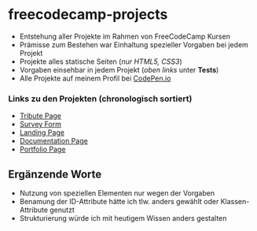 # freecodecamp-projects

- Entstehung aller Projekte im Rahmen von FreeCodeCamp Kursen
- Prämisse zum Bestehen war Einhaltung spezieller Vorgaben bei jedem Projekt
- Projekte alles statische Seiten (_nur HTML5, CSS3_)
- Vorgaben einsehbar in jedem Projekt (_oben links_ unter **Tests**)
- Alle Projekte auf meinem Profil bei [CodePen.io](https://codepen.io/M-Andy89)

### Links zu den Projekten (chronologisch sortiert)
- [Tribute Page](https://codepen.io/M-Andy89/pen/pojyJGb)
- [Survey Form](https://codepen.io/M-Andy89/pen/GRpZBqb)
- [Landing Page](https://codepen.io/M-Andy89/pen/LYpNKPd)
- [Documentation Page](https://codepen.io/M-Andy89/pen/yLYgOWZ)
- [Portfolio Page](https://codepen.io/M-Andy89/pen/GRprbMQ)

## Ergänzende Worte
- Nutzung von speziellen Elementen nur wegen der Vorgaben
- Benamung der ID-Attribute hätte ich tlw. anders gewählt oder Klassen-Attribute genutzt
- Strukturierung würde ich mit heutigem Wissen anders gestalten

